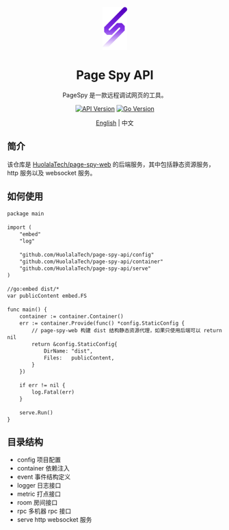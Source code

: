 [main-repo]: https://github.com/HuolalaTech/page-spy-web
[api-ver-img]: https://img.shields.io/github/v/tag/HuolalaTech/page-spy-api?label=version
[api-ver-url]: https://github.com/HuolalaTech/page-spy-api/tags
[api-go-img]: https://img.shields.io/github/go-mod/go-version/HuolalaTech/page-spy-api?label=go
[api-go-url]: https://github.com/HuolalaTech/page-spy-api/blob/master/go.mod

<div align="center">
<img src="./.github/assets/logo.svg" height="100" />

<h1>Page Spy API</h1>
<p>PageSpy 是一款远程调试网页的工具。</p>

[![API Version][api-ver-img]][api-ver-url]
[![Go Version][api-go-img]][api-go-url]

[English](./README_EN.md) | 中文

</div>

## 简介

该仓库是 [HuolalaTech/page-spy-web][main-repo] 的后端服务，其中包括静态资源服务，http 服务以及 websocket 服务。

## 如何使用

```golang
package main

import (
	"embed"
	"log"

	"github.com/HuolalaTech/page-spy-api/config"
	"github.com/HuolalaTech/page-spy-api/container"
	"github.com/HuolalaTech/page-spy-api/serve"
)

//go:embed dist/*
var publicContent embed.FS

func main() {
	container := container.Container()
	err := container.Provide(func() *config.StaticConfig {
		// page-spy-web 构建 dist 结构静态资源代理，如果只使用后端可以 return nil
		return &config.StaticConfig{
			DirName: "dist",
			Files:   publicContent,
		}
	})

	if err != nil {
		log.Fatal(err)
	}

	serve.Run()
}

```

## 目录结构

- config 项目配置
- container 依赖注入
- event 事件结构定义
- logger 日志接口
- metric 打点接口
- room 房间接口
- rpc 多机器 rpc 接口
- serve http websocket 服务
